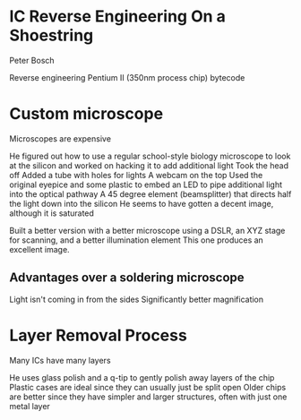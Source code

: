 # IC Reverse Engineering On a Shoestring 
Peter Bosch

Reverse engineering Pentium II (350nm process chip) bytecode

# Custom microscope

Microscopes are expensive

He figured out how to use a regular school-style biology microscope to look at the silicon and worked on hacking it to add additional light
Took the head off
Added a tube with holes for lights
A webcam on the top
Used the original eyepice and some plastic to embed an LED to pipe additional light into the optical pathway
A 45 degree element (beamsplitter) that directs half the light down into the silicon
He seems to have gotten a decent image, although it is saturated

Built a better version with a better microscope using a DSLR, an XYZ stage for scanning, and a better illumination element
This one produces an excellent image.

## Advantages over a soldering microscope
Light isn't coming in from the sides
Significantly better magnification

# Layer Removal Process

Many ICs have many layers

He uses glass polish and a q-tip to gently polish away layers of the chip
Plastic cases are ideal since they can usually just be split open
Older chips are better since they have simpler and larger structures, often with just one metal layer
